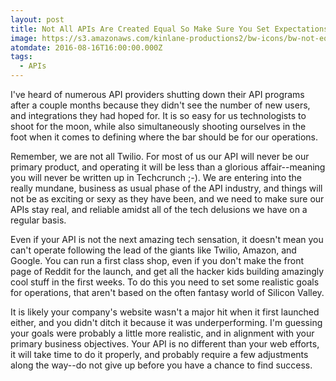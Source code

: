 ```yaml
---
layout: post
title: Not All APIs Are Created Equal So Make Sure You Set Expectations Properly
image: https://s3.amazonaws.com/kinlane-productions2/bw-icons/bw-not-equal.png
atomdate: 2016-08-16T16:00:00.000Z
tags:
  - APIs
---
```

I've heard of numerous API providers shutting down their API programs after a couple months because they didn't see the number of new users, and integrations they had hoped for. It is so easy for us technologists to shoot for the moon, while also simultaneously shooting ourselves in the foot when it comes to defining where the bar should be for our operations. 

Remember, we are not all Twilio. For most of us our API will never be our primary product, and operating it will be less than a glorious affair--meaning you will never be written up in Techcrunch ;-). We are entering into the really mundane, business as usual phase of the API industry, and things will not be as exciting or sexy as they have been, and we need to make sure our APIs stay real, and reliable amidst all of the tech delusions we have on a regular basis. 

Even if your API is not the next amazing tech sensation, it doesn't mean you can't operate following the lead of the giants like Twilio, Amazon, and Google. You can run a first class shop, even if you don't make the front page of Reddit for the launch, and get all the hacker kids building amazingly cool stuff in the first weeks. To do this you need to set some realistic goals for operations, that aren't based on the often fantasy world of Silicon Valley.

It is likely your company's website wasn't a major hit when it first launched either, and you didn't ditch it because it was underperforming. I'm guessing your goals were probably a little more realistic, and in alignment with your primary business objectives. Your API is no different than your web efforts, it will take time to do it properly, and probably require a few adjustments along the way--do not give up before you have a chance to find success.